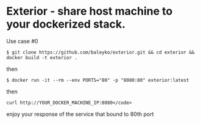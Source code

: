 # Exterior - share host machine to your dockerized stack.

Use case #0

```shell
$ git clone https://github.com/baleyko/exterior.git && cd exterior && docker build -t exterior .
```

then

```shell
$ docker run -it --rm --env PORTS="80" -p "8080:80" exterior:latest
```

then

```shell
curl http://YOUR_DOCKER_MACHINE_IP:8080</code>
```

enjoy your response of the service that bound to 80th port 
